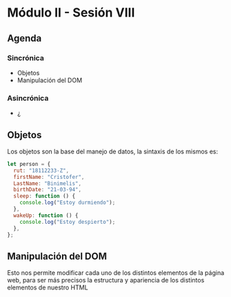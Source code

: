 # Módulo II - Sesión VIII

## Agenda

### Sincrónica

- Objetos
- Manipulación del DOM

### Asincrónica

- ¿

## Objetos

Los objetos son la base del manejo de datos, la sintaxis de los mismos es:

```javascript
let person = {
  rut: "18112233-Z",
  firstName: "Cristofer",
  LastName: "Binimelis",
  birthDate: "21-03-94",
  sleep: function () {
    console.log("Estoy durmiendo");
  },
  wakeUp: function () {
    console.log("Estoy despierto");
  },
};
```

## Manipulación del DOM

Esto nos permite modificar cada uno de los distintos elementos de la página web, para ser más precisos la estructura y apariencia de los distintos elementos de nuestro HTML
